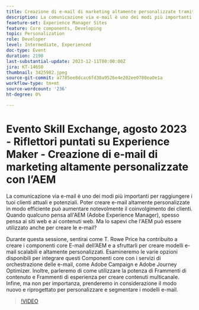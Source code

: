 ```yaml
---
title: Creazione di e-mail di marketing altamente personalizzate tramite AEM
description: La comunicazione via e-mail è uno dei modi più importanti per raggiungere i tuoi clienti attuali e potenziali. Poter creare e-mail altamente personalizzate in modo efficiente può aumentare notevolmente il coinvolgimento dei clienti. Quando qualcuno pensa all'AEM (Adobe Experience Manager), spesso pensa ai siti web e ai contenuti web. Ma sapevi che l'AEM può essere utilizzato anche per creare le e-mail?
feaeture-set: Experience Manager Sites
feature: Core components, Developing
topic: Personalization
role: Developer
level: Intermediate, Experienced
doc-type: Event
duration: 2198
last-substantial-update: 2023-12-11T00:00:00Z
jira: KT-14650
thumbnail: 3425982.jpeg
source-git-commit: a7785ee8dcac6fd30a9526e4e202ee0780ea0e1a
workflow-type: tm+mt
source-wordcount: '236'
ht-degree: 0%

---
```



# Evento Skill Exchange, agosto 2023 - Riflettori puntati su Experience Maker - Creazione di e-mail di marketing altamente personalizzate con l’AEM

La comunicazione via e-mail è uno dei modi più importanti per raggiungere i tuoi clienti attuali e potenziali. Poter creare e-mail altamente personalizzate in modo efficiente può aumentare notevolmente il coinvolgimento dei clienti. Quando qualcuno pensa all&#39;AEM (Adobe Experience Manager), spesso pensa ai siti web e ai contenuti web. Ma lo sapevi che l&#39;AEM può essere utilizzato anche per creare le e-mail?

Durante questa sessione, sentirai come T. Rowe Price ha contribuito a creare i componenti core E-mail dell’AEM e a sfruttarli per creare modelli e-mail scalabili e altamente personalizzati. Esamineremo le varie opzioni disponibili per integrare questi Componenti core con i servizi di orchestrazione delle e-mail, come Adobe Campaign e Adobe Journey Optimizer. Inoltre, parleremo di come utilizzare la potenza di Frammenti di contenuto e Frammenti di esperienza per creare contenuti multicanale. Infine, ma non per importanza, prenderemo in considerazione il modo nuovo e riprogettato per personalizzare e segmentare i modelli e-mail.

>[!VIDEO](https://video.tv.adobe.com/v/3425982/?learn=on)
